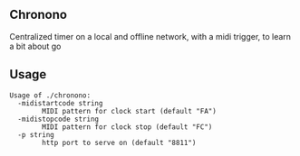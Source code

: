 ## Chronono

Centralized timer on a local and offline network, with a midi trigger, to learn a bit about go

## Usage

```
Usage of ./chronono:
  -midistartcode string
        MIDI pattern for clock start (default "FA")
  -midistopcode string
        MIDI pattern for clock stop (default "FC")
  -p string
        http port to serve on (default "8811")
```